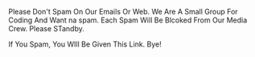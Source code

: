 Please Don't Spam On Our Emails Or Web. We Are A Small Group For Coding And Want na spam.
Each Spam Will Be Blcoked From Our Media Crew. Please STandby.

If You Spam, You WIll Be Given This Link. 
Bye!
